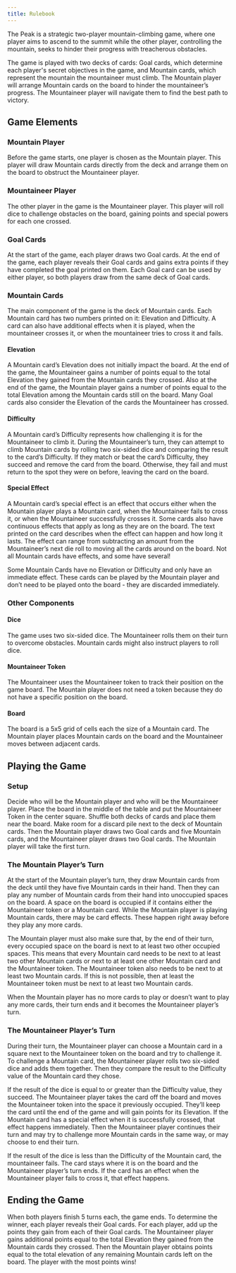 ```yaml
---
title: Rulebook
---
```


The Peak is a strategic two-player mountain-climbing game, where one player aims to ascend to the summit while the other player, controlling the mountain, seeks to hinder their progress with treacherous obstacles.

The game is played with two decks of cards: Goal cards, which determine each player's secret objectives in the game, and Mountain cards, which represent the mountain the mountaineer must climb. The Mountain player will arrange Mountain cards on the board to hinder the mountaineer’s progress. The Mountaineer player will navigate them to find the best path to victory.

## Game Elements

### Mountain Player

Before the game starts, one player is chosen as the Mountain player. This player will draw Mountain cards directly from the deck and arrange them on the board to obstruct the Mountaineer player.

### Mountaineer Player

The other player in the game is the Mountaineer player. This player will roll dice to challenge obstacles on the board, gaining points and special powers for each one crossed.

### Goal Cards

At the start of the game, each player draws two Goal cards. At the end of the game, each player reveals their Goal cards and gains extra points if they have completed the goal printed on them. Each Goal card can be used by either player, so both players draw from the same deck of Goal cards.

### Mountain Cards

The main component of the game is the deck of Mountain cards. Each Mountain card has two numbers printed on it: Elevation and Difficulty. A card can also have additional effects when it is played, when the mountaineer crosses it, or when the mountaineer tries to cross it and fails.

#### Elevation

A Mountain card’s Elevation does not initially impact the board. At the end of the game, the Mountaineer gains a number of points equal to the total Elevation they gained from the Mountain cards they crossed. Also at the end of the game, the Mountain player gains a number of points equal to the total Elevation among the Mountain cards still on the board. Many Goal cards also consider the Elevation of the cards the Mountaineer has crossed.

#### Difficulty

A Mountain card’s Difficulty represents how challenging it is for the Mountaineer to climb it. During the Mountaineer’s turn, they can attempt to climb Mountain cards by rolling two six-sided dice and comparing the result to the card’s Difficulty. If they match or beat the card’s Difficulty, they succeed and remove the card from the board. Otherwise, they fail and must return to the spot they were on before, leaving the card on the board.

#### Special Effect

A Mountain card’s special effect is an effect that occurs either when the Mountain player plays a Mountain card, when the Mountaineer fails to cross it, or when the Mountaineer successfully crosses it. Some cards also have continuous effects that apply as long as they are on the board. The text printed on the card describes when the effect can happen and how long it lasts. The effect can range from subtracting an amount from the Mountaineer’s next die roll to moving all the cards around on the board. Not all Mountain cards have effects, and some have several!

Some Mountain Cards have no Elevation or Difficulty and only have an immediate effect. These cards can be played by the Mountain player and don’t need to be played onto the board - they are discarded immediately.

### Other Components

#### Dice

The game uses two six-sided dice. The Mountaineer rolls them on their turn to overcome obstacles. Mountain cards might also instruct players to roll dice.

#### Mountaineer Token

The Mountaineer uses the Mountaineer token to track their position on the game board. The Mountain player does not need a token because they do not have a specific position on the board.

#### Board

The board is a 5x5 grid of cells each the size of a Mountain card. The Mountain player places Mountain cards on the board and the Mountaineer moves between adjacent cards.

## Playing the Game

### Setup

Decide who will be the Mountain player and who will be the Mountaineer player. Place the board in the middle of the table and put the Mountaineer Token in the center square. Shuffle both decks of cards and place them near the board. Make room for a discard pile next to the deck of Mountain cards. Then the Mountain player draws two Goal cards and five Mountain cards, and the Mountaineer player draws two Goal cards. The Mountain player will take the first turn.

### The Mountain Player’s Turn

At the start of the Mountain player’s turn, they draw Mountain cards from the deck until they have five Mountain cards in their hand. Then they can play any number of Mountain cards from their hand into unoccupied spaces on the board. A space on the board is occupied if it contains either the Mountaineer token or a Mountain card. While the Mountain player is playing Mountain cards, there may be card effects. These happen right away before they play any more cards.

The Mountain player must also make sure that, by the end of their turn, every occupied space on the board is next to at least two other occupied spaces. This means that every Mountain card needs to be next to at least two other Mountain cards or next to at least one other Mountain card and the Mountaineer token. The Mountaineer token also needs to be next to at least two Mountain cards. If this is not possible, then at least the Mountaineer token must be next to at least two Mountain cards.

When the Mountain player has no more cards to play or doesn’t want to play any more cards, their turn ends and it becomes the Mountaineer player’s turn.

### The Mountaineer Player’s Turn

During their turn, the Mountaineer player can choose a Mountain card in a square next to the Mountaineer token on the board and try to challenge it. To challenge a Mountain card, the Mountaineer player rolls two six-sided dice and adds them together. Then they compare the result to the Difficulty value of the Mountain card they chose.

If the result of the dice is equal to or greater than the Difficulty value, they succeed. The Mountaineer player takes the card off the board and moves the Mountaineer token into the space it previously occupied. They’ll keep the card until the end of the game and will gain points for its Elevation. If the Mountain card has a special effect when it is successfully crossed, that effect happens immediately. Then the Mountaineer player continues their turn and may try to challenge more Mountain cards in the same way, or may choose to end their turn.

If the result of the dice is less than the Difficulty of the Mountain card, the mountaineer fails. The card stays where it is on the board and the Mountaineer player’s turn ends. If the card has an effect when the Mountaineer player fails to cross it, that effect happens.

## Ending the Game

When both players finish 5 turns each, the game ends. To determine the winner, each player reveals their Goal cards. For each player, add up the points they gain from each of their Goal cards. The Mountaineer player gains additional points equal to the total Elevation they gained from the Mountain cards they crossed. Then the Mountain player obtains points equal to the total elevation of any remaining Mountain cards left on the board. The player with the most points wins!
